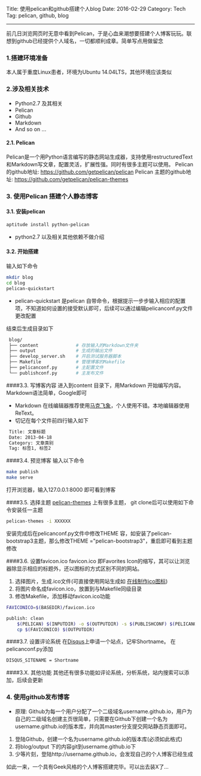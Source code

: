 Title: 使用pelican和github搭建个人blog
Date: 2016-02-29
Category: Tech
Tag: pelican, github, blog

-------
前几日浏览网页时无意中看到Pelican，于是心血来潮想要搭建个人博客玩玩。联想到github已经提供个人域名，一切都顺利成章。简单写点用做留念
### 1.搭建环境准备
本人属于重度Linux患者，环境为Ubuntu 14.04LTS，其他环境应该类似
### 2.涉及相关技术
- Python2.7 及其相关
- Pelican
- Github
- Markdown
- And so on ...
#### 2.1. Pelican
Pelican是一个用Python语言编写的静态网站生成器，支持使用restructuredText和Markdown写文章，配置灵活，扩展性强。同时有很多主题可以使用。
Pelican的github地址:  https://github.com/getpelican/pelican
Pelican 主题的github地址:  https://github.com/getpelican/pelican-themes

### 3. 使用Pelican 搭建个人静态博客
#### 3.1. 安装pelican
``` bash
aptitude install python-pelican
```
- python2.7 以及相关其他依赖不做介绍
#### 3.2. 开始搭建
输入如下命令
``` bash
mkdir blog
cd blog
pelican-quickstart
```
- pelican-quickstart 是pelican 自带命令，根据提示一步步输入相应的配置项，不知道如何设置的接受默认即可，后续可以通过编辑pelicanconf.py文件更改配置

结束后生成目录如下
```bash
 blog/
 ├── content              # 存放输入的Markdown文件夹
 ├── output               # 生成的输出文件
 ├── develop_server.sh    # 开启测试服务器脚本
 ├── Makefile             # 管理博客的Makefile
 ├── pelicanconf.py       # 主配置文件
 └── publishconf.py       # 主发布文件
```

####3.3. 写博客内容
进入到content 目录下，用Markdown 开始编写内容。Markdown语法简单，Google即可
- Markdown 在线编辑器推荐使用[马克飞象](https://maxiang.io/)，个人使用不错。本地编辑器使用ReText。
- 切记在每个文件前四行输入如下
```bash
 Title: 文章标题
 Date: 2013-04-18
 Category: 文章类别
 Tag: 标签1, 标签2
```
####3.4. 预览博客
输入以下命令
``` bash
make publish
make serve
```
打开浏览器，输入127.0.0.1:8000 即可看到博客

####3.5. 选择主题
[pelican-themes](https://github.com/getpelican/pelican-themes) 上有很多主题， git clone后可以使用如下命令安装任一主题
```bash
pelican-themes -i XXXXXX
```
安装完成后在pelicanconf.py文件中修改THEME 容，如安装了pelican-bootstrap3主题，那么修改THEME ="pelican-bootstrap3"，重启即可看到主题修改

####3.6. 设置favicon.ico
favicon.ico 即Favorites Icon的缩写，其可以让浏览器除显示相应的标题外，还以图标的方式区别不同的网站。
1. 选择图片，生成.ico文件(可直接使用网站生成如 [在线制作ico图标](http://www.bitbug.net/))
2. 将图片命名成favicon.ico，放置到与Makefile同级目录
3. 修改Makefile，添加移动favicon.ico功能
```bash
FAVICONICO=$(BASEDIR)/favicon.ico

publish: clean                                                                                                                                                                                           
    $(PELICAN) $(INPUTDIR) -o $(OUTPUTDIR) -s $(PUBLISHCONF) $(PELICANOPTS)
    cp $(FAVICONICO) $(OUTPUTDIR)
```

####3.7. 设置评论系统
在[Disqus](https://disqus.com/admin/signup)上申请一个站点，记牢Shortname。 在pelicanconf.py添加
```bash
DISQUS_SITENAME = Shortname
```

####3.X. 其他功能
其他还有很多功能如评论系统，分析系统，站内搜索可以添加，后续会更新

### 4. 使用github发布博客
- 原理: Github为每一个用户分配了一个二级域名username.github.io，用户为自己的二级域名创建主页很简单，只需要在Github下创建一个名为username.github.io的版本库，并向其master分支提交网站静态页面即可。
1. 登陆Github，创建一个名为username.github.io的版本库(必须如此格式)
2. 将blog/output 下的内容git到username.github.io下
3. 少等片刻，登陆http://username.github.io，会发现自己的个人博客已经生成

如此一来，一个具有Geek风格的个人博客搭建完毕。可以出去装X了...
